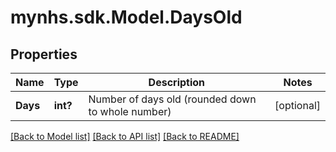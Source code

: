 # mynhs.sdk.Model.DaysOld
## Properties

Name | Type | Description | Notes
------------ | ------------- | ------------- | -------------
**Days** | **int?** | Number of days old (rounded down to whole number) | [optional] 

[[Back to Model list]](../README.md#documentation-for-models) [[Back to API list]](../README.md#documentation-for-api-endpoints) [[Back to README]](../README.md)

